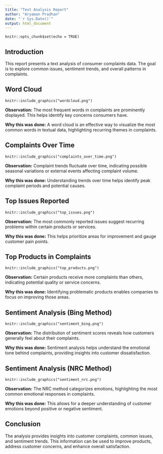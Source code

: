 ```yaml
---
title: "Text Analysis Report"
author: "Aryaman Pradhan"
date: "`r Sys.Date()`"
output: html_document
---
```


```{r setup, include=FALSE}
knitr::opts_chunk$set(echo = TRUE)
```

## Introduction
This report presents a text analysis of consumer complaints data. The goal is to explore common issues, sentiment trends, and overall patterns in complaints.

## Word Cloud
```{r, echo=FALSE}
knitr::include_graphics("wordcloud.png")
```
**Observation:** The most frequent words in complaints are prominently displayed. This helps identify key concerns consumers have. 

**Why this was done:** A word cloud is an effective way to visualize the most common words in textual data, highlighting recurring themes in complaints.

## Complaints Over Time
```{r, echo=FALSE}
knitr::include_graphics("complaints_over_time.png")
```
**Observation:** Complaint trends fluctuate over time, indicating possible seasonal variations or external events affecting complaint volume.

**Why this was done:** Understanding trends over time helps identify peak complaint periods and potential causes.

## Top Issues Reported
```{r, echo=FALSE}
knitr::include_graphics("top_issues.png")
```
**Observation:** The most commonly reported issues suggest recurring problems within certain products or services.

**Why this was done:** This helps prioritize areas for improvement and gauge customer pain points.

## Top Products in Complaints
```{r, echo=FALSE}
knitr::include_graphics("top_products.png")
```
**Observation:** Certain products receive more complaints than others, indicating potential quality or service concerns.

**Why this was done:** Identifying problematic products enables companies to focus on improving those areas.

## Sentiment Analysis (Bing Method)
```{r, echo=FALSE}
knitr::include_graphics("sentiment_bing.png")
```
**Observation:** The distribution of sentiment scores reveals how customers generally feel about their complaints.

**Why this was done:** Sentiment analysis helps understand the emotional tone behind complaints, providing insights into customer dissatisfaction.

## Sentiment Analysis (NRC Method)
```{r, echo=FALSE}
knitr::include_graphics("sentiment_nrc.png")
```
**Observation:** The NRC method categorizes emotions, highlighting the most common emotional responses in complaints.

**Why this was done:** This allows for a deeper understanding of customer emotions beyond positive or negative sentiment.

## Conclusion
The analysis provides insights into customer complaints, common issues, and sentiment trends. This information can be used to improve products, address customer concerns, and enhance overall satisfaction.
